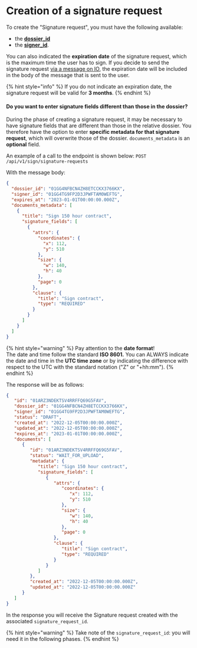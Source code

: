 # Creation of a signature request

To create the "Signature request", you must have the following available:

* the [**dossier_id**](../create-the-dossier.md)
* the [**signer_id**](recovery-of-citizen-id.md).

You can also indicated the **expiration date** of the signature request, which is the maximum time the user has to sign. If you decide to send the signature request [ via a message on IO](send-the-request-for-a-signature/via-message-on-io.md), the expiration date will be included in the body of the message that is sent to the user. 

{% hint style="info" %} If you do not indicate an expiration date, the signature request will be valid for **3 months**. {% endhint %}

#### Do you want to enter signature fields different than those in the dossier?

During the phase of creating a signature request, it may be necessary to have signature fields that are different than those in the relative dossier. You therefore have the option to enter **specific metadata for that signature request**, which will overwrite those of the dossier. `documents_metadata` is an **optional** field.

An example of a call to the endpoint is shown below: `POST /api/v1/sign/signature-requests`

With the message body: 

```json
{
  "dossier_id": "01GG4NFBCN4ZH8ETCCKX3766KX",
  "signer_id": "01GG4TG9FP2D3JPWFTAM0WEFTG",
  "expires_at": "2023-01-01T00:00:00.000Z",
  "documents_metadata": [
    {
      "title": "Sign 150 hour contract",
      "signature_fields": [
        {
          "attrs": {
            "coordinates": {
              "x": 112,
              "y": 510
            },
            "size": {
              "w": 140,
              "h": 40
            },
            "page": 0
          },
          "clause": {
            "title": "Sign contract",
            "type": "REQUIRED"
          }
        }
      ]
    }
  ]
}
```

{% hint style="warning" %} Pay attention to the **date format**!  
The date and time follow the standard **ISO 8601.** You can ALWAYS indicate the date and time in the **UTC time zone** or by indicating the difference with respect to the UTC with the standard notation ("Z" or "+hh:mm"). {% endhint %}

The response will be as follows:

```json
{
   "id": "01ARZ3NDEKTSV4RRFFQ69G5FAV",
   "dossier_id": "01GG4NFBCN4ZH8ETCCKX3766KX",
   "signer_id": "01GG4TG9FP2D3JPWFTAM0WEFTG",
   "status": "DRAFT",
   "created_at": "2022-12-05T00:00:00.000Z",
   "updated_at": "2022-12-05T00:00:00.000Z",
   "expires_at": "2023-01-01T00:00:00.000Z",
   "documents": [
      {
         "id": "01ARZ3NDEKTSV4RRFFQ69G5FAV",
         "status": "WAIT_FOR_UPLOAD",
         "metadata": {
            "title": "Sign 150 hour contract",
            "signature_fields": [
               {
                  "attrs": {
                     "coordinates": {
                        "x": 112,
                        "y": 510
                     },
                     "size": {
                        "w": 140,
                        "h": 40
                     },
                     "page": 0
                  },
                  "clause": {
                     "title": "Sign contract",
                     "type": "REQUIRED"
                  }
               }
            ]
         },
         "created_at": "2022-12-05T00:00:00.000Z",
         "updated_at": "2022-12-05T00:00:00.000Z"
      }
   ]
}
```

In the response you will receive the Signature request created with the associated `signature_request_id`.

{% hint style="warning" %} Take note of the `signature_request_id`: you will need it in the following phases. {% endhint %}